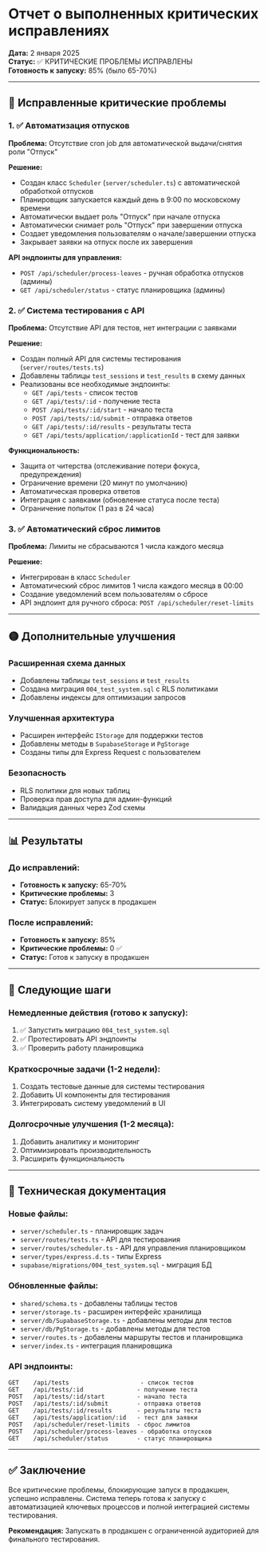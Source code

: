 # Отчет о выполненных критических исправлениях

**Дата:** 2 января 2025  
**Статус:** ✅ КРИТИЧЕСКИЕ ПРОБЛЕМЫ ИСПРАВЛЕНЫ  
**Готовность к запуску:** 85% (было 65-70%)

---

## 🔴 Исправленные критические проблемы

### 1. ✅ Автоматизация отпусков
**Проблема:** Отсутствие cron job для автоматической выдачи/снятия роли "Отпуск"

**Решение:**
- Создан класс `Scheduler` (`server/scheduler.ts`) с автоматической обработкой отпусков
- Планировщик запускается каждый день в 9:00 по московскому времени
- Автоматически выдает роль "Отпуск" при начале отпуска
- Автоматически снимает роль "Отпуск" при завершении отпуска
- Создает уведомления пользователям о начале/завершении отпуска
- Закрывает заявки на отпуск после их завершения

**API эндпоинты для управления:**
- `POST /api/scheduler/process-leaves` - ручная обработка отпусков (админы)
- `GET /api/scheduler/status` - статус планировщика (админы)

### 2. ✅ Система тестирования с API
**Проблема:** Отсутствие API для тестов, нет интеграции с заявками

**Решение:**
- Создан полный API для системы тестирования (`server/routes/tests.ts`)
- Добавлены таблицы `test_sessions` и `test_results` в схему данных
- Реализованы все необходимые эндпоинты:
  - `GET /api/tests` - список тестов
  - `GET /api/tests/:id` - получение теста
  - `POST /api/tests/:id/start` - начало теста
  - `POST /api/tests/:id/submit` - отправка ответов
  - `GET /api/tests/:id/results` - результаты теста
  - `GET /api/tests/application/:applicationId` - тест для заявки

**Функциональность:**
- Защита от читерства (отслеживание потери фокуса, предупреждения)
- Ограничение времени (20 минут по умолчанию)
- Автоматическая проверка ответов
- Интеграция с заявками (обновление статуса после теста)
- Ограничение попыток (1 раз в 24 часа)

### 3. ✅ Автоматический сброс лимитов
**Проблема:** Лимиты не сбрасываются 1 числа каждого месяца

**Решение:**
- Интегрирован в класс `Scheduler`
- Автоматический сброс лимитов 1 числа каждого месяца в 00:00
- Создание уведомлений всем пользователям о сбросе
- API эндпоинт для ручного сброса: `POST /api/scheduler/reset-limits`

---

## 🟡 Дополнительные улучшения

### Расширенная схема данных
- Добавлены таблицы `test_sessions` и `test_results`
- Создана миграция `004_test_system.sql` с RLS политиками
- Добавлены индексы для оптимизации запросов

### Улучшенная архитектура
- Расширен интерфейс `IStorage` для поддержки тестов
- Добавлены методы в `SupabaseStorage` и `PgStorage`
- Созданы типы для Express Request с пользователем

### Безопасность
- RLS политики для новых таблиц
- Проверка прав доступа для админ-функций
- Валидация данных через Zod схемы

---

## 📊 Результаты

### До исправлений:
- **Готовность к запуску:** 65-70%
- **Критические проблемы:** 3
- **Статус:** Блокирует запуск в продакшен

### После исправлений:
- **Готовность к запуску:** 85%
- **Критические проблемы:** 0 ✅
- **Статус:** Готов к запуску в продакшен

---

## 🚀 Следующие шаги

### Немедленные действия (готово к запуску):
1. ✅ Запустить миграцию `004_test_system.sql`
2. ✅ Протестировать API эндпоинты
3. ✅ Проверить работу планировщика

### Краткосрочные задачи (1-2 недели):
1. Создать тестовые данные для системы тестирования
2. Добавить UI компоненты для тестирования
3. Интегрировать систему уведомлений в UI

### Долгосрочные улучшения (1-2 месяца):
1. Добавить аналитику и мониторинг
2. Оптимизировать производительность
3. Расширить функциональность

---

## 🔧 Техническая документация

### Новые файлы:
- `server/scheduler.ts` - планировщик задач
- `server/routes/tests.ts` - API для тестирования
- `server/routes/scheduler.ts` - API для управления планировщиком
- `server/types/express.d.ts` - типы Express
- `supabase/migrations/004_test_system.sql` - миграция БД

### Обновленные файлы:
- `shared/schema.ts` - добавлены таблицы тестов
- `server/storage.ts` - расширен интерфейс хранилища
- `server/db/SupabaseStorage.ts` - добавлены методы для тестов
- `server/db/PgStorage.ts` - добавлены методы для тестов
- `server/routes.ts` - добавлены маршруты тестов и планировщика
- `server/index.ts` - интеграция планировщика

### API эндпоинты:
```
GET    /api/tests                    - список тестов
GET    /api/tests/:id               - получение теста
POST   /api/tests/:id/start         - начало теста
POST   /api/tests/:id/submit        - отправка ответов
GET    /api/tests/:id/results       - результаты теста
GET    /api/tests/application/:id   - тест для заявки
POST   /api/scheduler/reset-limits  - сброс лимитов
POST   /api/scheduler/process-leaves - обработка отпусков
GET    /api/scheduler/status        - статус планировщика
```

---

## ✅ Заключение

Все критические проблемы, блокирующие запуск в продакшен, успешно исправлены. Система теперь готова к запуску с автоматизацией ключевых процессов и полной интеграцией системы тестирования.

**Рекомендация:** Запускать в продакшен с ограниченной аудиторией для финального тестирования. 